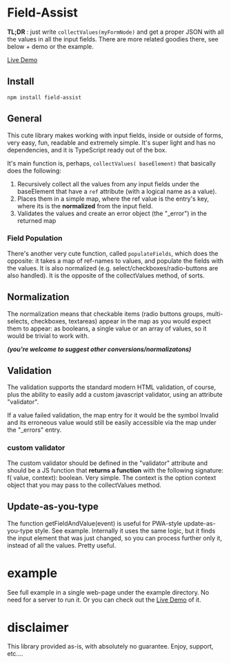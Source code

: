 # Field-Assist
**TL;DR** : just write `collectValues(myFormNode)` and get a proper JSON with all the values in all the input fields. There
are more related goodies there, see below + demo or the example. 

[Live Demo](https://codesandbox.io/s/field-assist-demo-qy86w?file=/src/index.js)

## Install
`npm install field-assist`
 

## General
This cute library makes working with input fields, inside or outside of forms, very easy, fun, readable and extremely simple.
It's super light and has no dependencies, and it is TypeScript ready out of the box.   

It's main function is, perhaps, `collectValues( baseElement)` that basically does the following:
1. Recursively collect all the values from any input fields under the baseElement that have a `ref` attribute (with a logical name as a value).
1. Places them in a simple map, where the ref value is the entry's key, where its  is the **normalized** from the input field.
1. Validates the values and create an error object (the "_error") in the returned map

### Field Population
There's another very cute function, called `populateFields`, which does the opposite: it takes a map of ref-names to values,
and populate the fields with the values. It is also normalized (e.g. select/checkboxes/radio-buttons are also handled). It is
the opposite of the collectValues method, of sorts.
      
## Normalization
The normalization means that checkable items (radio buttons groups, multi-selects, checkboxes, textareas) appear in the map as 
you would expect them to appear: as booleans, a single value or an array of values, so it would be trivial to work with.

***(you're welcome to suggest other conversions/normalizatons)***

## Validation
The validation supports the standard modern HTML validation, of course, plus the ability to easily add a custom javascript
validator, using an attribute "validator".

If a value failed validation, the map entry for it would be the symbol Invalid and its erroneous value would still be easily
accessible via the map under the "_errors" entry.

### custom validator

The custom validator should be defined in the "validator" attribute and should be a JS function that **returns a function** 
with the following signature: f( value, context): boolean. Very simple. The context is the option context object that
you may pass to the collectValues method.  

## Update-as-you-type

The function getFieldAndValue(event) is useful for PWA-style update-as-you-type style. See example. Internally
it uses the same logic, but it finds the input element that was just changed, so you can process further only it, instead 
of all the values. Pretty useful.  

# example      
See full example in a single web-page under the example directory. No need for a server to run it.
Or you can check out the [Live Demo](https://codesandbox.io/s/field-assist-demo-qy86w?file=/src/index.js)
of it.
 

# disclaimer 
This library provided as-is, with absolutely no guarantee. Enjoy, support, etc....  

```
